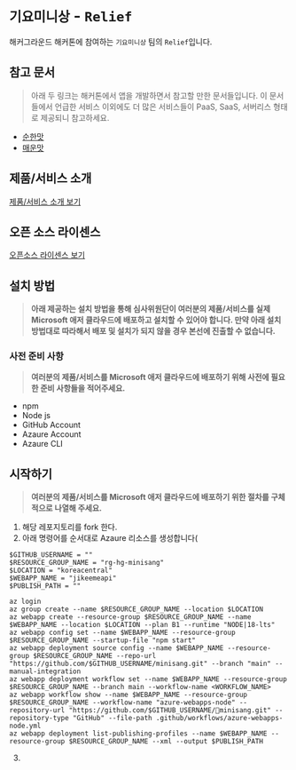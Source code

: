 # `기요미니상` - `Relief`

해커그라운드 해커톤에 참여하는 `기요미니상` 팀의 `Relief`입니다.

## 참고 문서

> 아래 두 링크는 해커톤에서 앱을 개발하면서 참고할 만한 문서들입니다. 이 문서들에서 언급한 서비스 이외에도 더 많은 서비스들이 PaaS, SaaS, 서버리스 형태로 제공되니 참고하세요.

- [순한맛](./REFERENCES_BASIC.md)
- [매운맛](./REFERENCES_ADVANCED.md)

## 제품/서비스 소개

<!-- 아래 링크는 지우지 마세요 -->
[제품/서비스 소개 보기](TOPIC.md)
<!-- 위 링크는 지우지 마세요 -->

## 오픈 소스 라이센스

<!-- 아래 링크는 지우지 마세요 -->
[오픈소스 라이센스 보기](./LICENSE)
<!-- 위 링크는 지우지 마세요 -->

## 설치 방법

> **아래 제공하는 설치 방법을 통해 심사위원단이 여러분의 제품/서비스를 실제 Microsoft 애저 클라우드에 배포하고 설치할 수 있어야 합니다. 만약 아래 설치 방법대로 따라해서 배포 및 설치가 되지 않을 경우 본선에 진출할 수 없습니다.**

### 사전 준비 사항

> **여러분의 제품/서비스를 Microsoft 애저 클라우드에 배포하기 위해 사전에 필요한 준비 사항들을 적어주세요.**
 - npm
 - Node js
 - GitHub Account
 - Azaure Account
 - Azaure CLI

## 시작하기

> **여러분의 제품/서비스를 Microsoft 애저 클라우드에 배포하기 위한 절차를 구체적으로 나열해 주세요.**
 1. 해당 레포지토리를 fork 한다.
 2. 아래 명령어를 순서대로 Azaure 리소스를 생성합니다(
```
$GITHUB_USERNAME = ""
$RESOURCE_GROUP_NAME = "rg-hg-minisang"
$LOCATION = "koreacentral"
$WEBAPP_NAME = "jikeemeapi"
$PUBLISH_PATH = ""

az login
az group create --name $RESOURCE_GROUP_NAME --location $LOCATION
az webapp create --resource-group $RESOURCE_GROUP_NAME --name $WEBAPP_NAME --location $LOCATION --plan B1 --runtime "NODE|18-lts"
az webapp config set --name $WEBAPP_NAME --resource-group $RESOURCE_GROUP_NAME --startup-file "npm start"
az webapp deployment source config --name $WEBAPP_NAME --resource-group $RESOURCE_GROUP_NAME --repo-url "https://github.com/$GITHUB_USERNAME/minisang.git" --branch "main" --manual-integration
az webapp deployment workflow set --name $WEBAPP_NAME --resource-group $RESOURCE_GROUP_NAME --branch main --workflow-name <WORKFLOW_NAME>
az webapp workflow show --name $WEBAPP_NAME --resource-group $RESOURCE_GROUP_NAME --workflow-name "azure-webapps-node" --repository-url "https://github.com/$GITHUB_USERNAME/minisang.git" --repository-type "GitHub" --file-path .github/workflows/azure-webapps-node.yml
az webapp deployment list-publishing-profiles --name $WEBAPP_NAME --resource-group $RESOURCE_GROUP_NAME --xml --output $PUBLISH_PATH
```
 3. 
